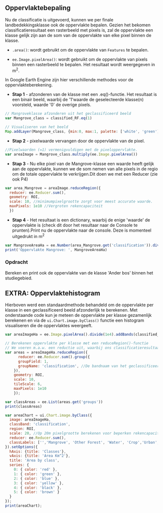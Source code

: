 ## Oppervlaktebepaling
Nu de classificatie is uitgevoerd, kunnen we per finale landbedekkingsklasse ook de oppervlakte bepalen. Gezien het bekomen classificatieresultaat een rasterbeeld met pixels is, zal de oppervlakte een klasse gelijk zijn aan de som van de oppervlakte van elke pixel binnen de klasse.

  - ```.area()```: wordt gebruikt om de oppervlakte van ```Features``` te bepalen.  

  - ```ee.Image.pixelArea()```: wordt gebruikt om de oppervlakte van pixels binnen een rasterbeeld te bepalen. Het resultaat wordt weergegeven in m<sup>2</sup>.  


In Google Earth Engine zijn hier verschillende methodes voor de oppervlakteberekening. 

  - **Stap 1** - afzonderen van de klasse met een .eq()-functie. Het resultaat is een binair beeld, waarbij de '1'waarde de geselecteerde klasse(n) voorsteld, waarde '0' de overige pixels.  
```javascript
// Mangroveklasse afzonderen uit het geclassificeerd beeld
var Mangrove_class = classified_RF.eq(1)

// Visualiseren van het beeld
Map.addLayer(Mangrove_class, {min:0, max:1, palette: ['white', 'green']}, 'Mangrove Cover')
```

  - **Stap 2** - pixelwaarde vervangen door de oppervlakte van de pixel.  
```javascript
//Pixelwaarden (=1) vermenigvuldigen met de pixeloppervlakte.
var areaImage = Mangrove_class.multiply(ee.Image.pixelArea())
```

  - **Stap 3** - Nu elke pixel van de Mangrove-klasse een waarde heeft gelijk aan de oppervlakte, kunnen we de som nemen van alle pixels in de regio om de totale oppervlakte te verkrijgen.Dit doen we met een Reducer (zie ook P4)  
  
```javascript
var area_Mangrove = areaImage.reduceRegion({
  reducer: ee.Reducer.sum(),
  geometry: ROI,
  scale: 10, //minimumpixelgrootte zorgt voor meest accurate waarde.
  maxPixels: 1e10 //Vergroten rekencapaciteit
  })

```

  - **Stap 4** - Het resultaat is een dictionary, waarbij de enige 'waarde' de oppervlakte is (check dit door het resultaar naar de Console te prunten).Print nu de oppervlakte naar de console. Deze is momenteel uitgedrukt in m<sup>2</sup>

```javascript
var MangroveAreaHa = ee.Number(area_Mangrove.get('classification')).divide(1e4).round()
print('Oppervlakte Mangrove: ', MangroveAreaHa)

```

### Opdracht
Bereken en print ook de oppervlakte van de klasse 'Ander bos' binnen het studiegebied.

## EXTRA: Oppervlaktehistogram
Hierboven werd een standaardmethode behandeld om de oppervlakte per klasse in een geclassificeerd beeld afzonderlijk te berekenen. Met onderstaande code kun je meteen de oppervlakte per klasse gezamenlijk berekenen en via de ```ui.Chart.image.byClass()``` functie een histogram visualiseren die de oppervlaktes weergeeft.

```javascript
var areaImageHa = ee.Image.pixelArea().divide(1e4).addBands(classified_RF);

// Berekenen oppervlakte per klasse met een reduceRegion()-functie
// We voeren m.a.w. een reductie uit, waarbij ons classificatieresultaat als regio's gelden, waarbinnen de soms wordt berekend. de .group()-functie maakt dit mogelijk
var areas = areaImageHa.reduceRegion({
      reducer: ee.Reducer.sum().group({
      groupField: 1,
      groupName: 'classification', //De bandnaam van het geclassificeerd beeld is standaard 'classification'
    }),
    geometry: ROI,
    scale: 10,
    tileScale: 6,
    maxPixels: 1e10
    }); 

var classAreas = ee.List(areas.get('groups'))
print(classAreas)

var areaChart = ui.Chart.image.byClass({
  image: areaImageHa,
  classBand: 'classification', 
  region: ROI,
  scale: 20, //Op 20m pixelgrootte berekenen voor beperken rekencapaciteit
  reducer: ee.Reducer.sum(),
  classLabels: ['','Mangrove', 'Other Forest', 'Water', 'Crop','Urban','Bare Soil'], //'0' is een lege klasse
}).setOptions({
  hAxis: {title: 'Classes'},
  vAxis: {title: 'Area Km^2'},
  title: 'Area by class',
  series: {
    0: { color: 'red' },
    1: { color: 'green' },
    2: { color: 'blue' },
    3: { color: 'yellow' },
    4: { color: 'black' },
    5: { color: 'brown' }
  }
});
print(areaChart); 
```